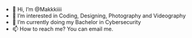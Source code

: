 - 👋 Hi, I’m @Makkkiiii
- 👀 I’m interested in Coding, Designing, Photography and Videography
- 🌱 I’m currently doing my Bachelor in Cybersecurity
- 📫 How to reach me? You can email me.
<!---
Makkkiiii/Makkkiiii is a ✨ special ✨ repository because its `README.md` (this file) appears on your GitHub profile.
You can click the Preview link to take a look at your changes.
--->
